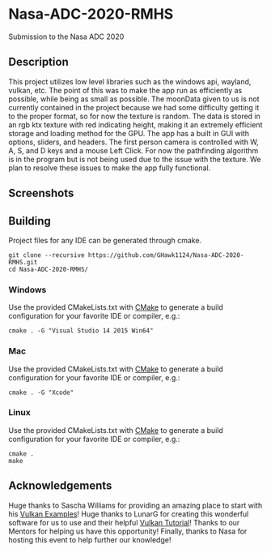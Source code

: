 # Nasa-ADC-2020-RMHS

Submission to the Nasa ADC 2020

## Description

This project utilizes low level libraries such as the windows api, wayland, vulkan, etc. The point of this was to make the app run as efficiently as possible, while being as small as possible. The moonData given to us is not currently contained in the project because we had some difficulty getting it to the proper format, so for now the texture is random. The data is stored in an rgb ktx texture with red indicating height, making it an extremely efficient storage and loading method for the GPU. The app has a built in GUI with options, sliders, and headers. The first person camera is controlled with W, A, S, and D keys and a mouse Left Click. For now the pathfinding algorithm is in the program but is not being used due to the issue with the texture. We plan to resolve these issues to make the app fully functional.

## Screenshots

## Building

Project files for any IDE can be generated through cmake.
```
git clone --recursive https://github.com/GHawk1124/Nasa-ADC-2020-RMHS.git
cd Nasa-ADC-2020-RMHS/
```

### Windows

Use the provided CMakeLists.txt with [CMake](https://cmake.org) to generate a build configuration for your favorite IDE or compiler, e.g.:
```
cmake . -G "Visual Studio 14 2015 Win64"
```

### Mac

Use the provided CMakeLists.txt with [CMake](https://cmake.org) to generate a build configuration for your favorite IDE or compiler, e.g.:
```
cmake . -G "Xcode"
```

### Linux

Use the provided CMakeLists.txt with [CMake](https://cmake.org) to generate a build configuration for your favorite IDE or compiler, e.g.:
```
cmake .
make
```

## Acknowledgements
Huge thanks to Sascha Williams for providing an amazing place to start with his [Vulkan Examples](https://github.com/SaschaWillems/Vulkan)!
Huge thanks to LunarG for creating this wonderful software for us to use and their helpful [Vulkan Tutorial](https://vulkan-tutorial.com/)!
Thanks to our Mentors for helping us have this opportunity!
Finally, thanks to Nasa for hosting this event to help further our knowledge!